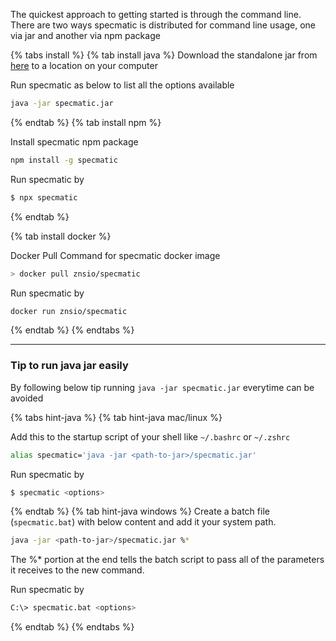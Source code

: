 The quickest approach to getting started is through the command line. There are two ways specmatic is distributed for command line usage, one via jar and another via npm package

{% tabs install %}
{% tab install java %}
Download the standalone jar from [here](<https://github.com/znsio/specmatic/releases/download/{{ site.latest_release }}/specmatic.jar>) to a location on your computer

Run specmatic as below to list all the options available
```bash
java -jar specmatic.jar
```
{% endtab %}
{% tab install npm %}

Install specmatic npm package

``` bash
npm install -g specmatic
```

Run specmatic by

``` bash
$ npx specmatic
```
{% endtab %}

{% tab install docker %}

Docker Pull Command for specmatic docker image

``` bash
> docker pull znsio/specmatic
```

Run specmatic by

``` bash
docker run znsio/specmatic
```

{% endtab %}
{% endtabs %}

---
### Tip to run java jar easily

By following below tip running `java -jar specmatic.jar` everytime can be avoided

{% tabs hint-java %}
{% tab hint-java mac/linux %}

Add this to the startup script of your shell like `~/.bashrc` or `~/.zshrc`

``` bash
alias specmatic='java -jar <path-to-jar>/specmatic.jar'
```

Run specmatic by

``` bash
$ specmatic <options>
```
{% endtab %}
{% tab hint-java windows %}
Create a batch file (`specmatic.bat`) with below content and add it your system path.

```  bash
java -jar <path-to-jar>/specmatic.jar %*
```
The %* portion at the end tells the batch script to pass all of the parameters it receives to the new command.

Run specmatic by

``` bash
C:\> specmatic.bat <options>
```
{% endtab %}
{% endtabs %}
